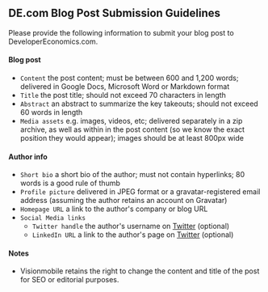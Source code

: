 ## DE.com Blog Post Submission Guidelines

Please provide the following information to submit your blog post to DeveloperEconomics.com.

#### Blog post

* `Content` the post content; must be between 600 and 1,200 words; delivered in Google Docs, Microsoft Word or Markdown format
* `Title` the post title; should not exceed 70 characters in length
* `Abstract` an abstract to summarize the key takeouts; should not exceed 60 words in length
* `Media assets` e.g. images, videos, etc; delivered separately in a zip archive, as well as within in the post content (so we know the exact position they would appear); images should be at least 800px wide

#### Author info

* `Short bio` a short bio of the author; must not contain hyperlinks; 80 words is a good rule of thumb
* `Profile picture` delivered in JPEG format or a gravatar-registered email address (assuming the author retains an account on Gravatar)
* `Homepage URL` a link to the author's company or blog URL
* `Social Media links`
  * `Twitter handle` the author's username on [Twitter](https://twitter.com/) (optional)
  * `LinkedIn URL` a link to the author's page on [Twitter](https://twitter.com/) (optional)

#### Notes

* Visionmobile retains the right to change the content and title of the post for SEO or editorial purposes.
